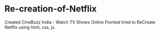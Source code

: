 # Re-creation-of-Netflix
Created CineBuzz India - Watch TV Shows Online Fronted tried to ReCreate Netflix using html, css, js.

